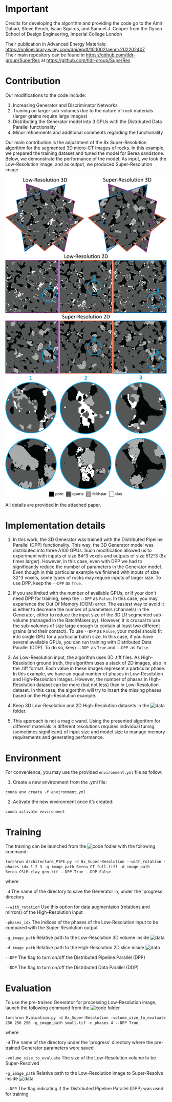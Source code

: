 # Important  
Credits for developing the algorithm and providing the code go to the Amir Dahari, Steve Kench, Isaac Squires, and Samuel J. Cooper from the Dyson School 
of Design Engineering, Imperial College London    

Their publication in Advanced Energy Materials: https://onlinelibrary.wiley.com/doi/epdf/10.1002/aenm.202202407     
Their main repository can be found in https://github.com/tldr-group/SuperRes at https://github.com/tldr-group/SuperRes

# Contribution
Our modifications to the code include:
 1. Increasing Generator and Discriminator Networks
 2. Training on larger sub-volumes due to the nature of rock materials (larger grains require large images)
 3. Distributing the Generator model into 3 GPUs with the Distributed Data Parallel functionality
 4. Minor refinements and additional comments regarding the functionality

Our main contribution is the adjustment of the 8x Super-Resolution algorithm for the segmented 3D micro-CT images of rocks. In this example, we prepared the training dataset and tuned the model for Berea sandstone. Below, we demonstrate the performance of the model. As input, we took the Low-Resolution image, and as output, we produced Super-Resolution image.

![Super-Resolution results for Berea sandstone](GH_image/GH_1.png)  
![Super-Resolution results for Berea sandstone](GH_image/GH_2.png)
![Super-Resolution results for Berea sandstone](GH_image/GH_3.png)

All details are provided in the attached paper.

# Implementation details 
1. In this work, the 3D Generator was trained with the Distributed Pipeline Parallel (DPP) functionality. This way, the 3D Generator model was distributed into three A100 GPUs. Such modification allowed us to experiment with inputs of size 64^3 voxels and outputs of size 512^3 (8x times larger). However, in this case, even with DPP we had to significantly reduce the number of parameters in the Generator model.
Even though in this particular example we finished with inputs of size 32^3 voxels, some types of rocks may require inputs of larger size. 
To use DPP, keep the ```--DPP``` as ```True```.

2. If you are limited with the number of available GPUs, or if your don't need DPP for training, keep the ```--DPP``` as ```False```. In this case, you may experience the Out Of Memory (OOM) error. The easiest way to avoid it is either to decrease the number of parameters (channels) in the Generator, either to reduce the input size of the 3D LR segmented sub-volume (managed in the BatchMaker.py). 
However, it is crusual to use the sub-volumes of size large enough to contain at least two different grains (and their contact). To use ```--DPP``` as ```False```, your model should fit into single GPU for a particular batch size. In this case, if you have several available GPUs, you can run training with Distributed Data Parallel (DDP). To do so, keep ```--DDP ```as ```True``` and ```--DPP ```as ```False```.  

4. As Low-Resolution input, the algorithm uses 3D .tiff files. As High-Resolution ground truth, the algorithm uses a stack of 2D images, also in the .tiff format. Each value in these images represent a particular phase. In this example, we have an equal number of phases in Low-Resolution and High-Resolution images. However, the number of phases in High-Resolution dataset can be more (but not less) than in Low-Resolution dataset. In this case, the algorithm will try to insert the missing phases based on the High-Resolution example.    

5. Keep 3D Low-Resolution and 2D High-Resolution datasets in the ![data](data) folder.    

6. This approach is not a magic wand. Using the presented algorithm for different materials in different resolutions requires individual tuning (sometimes significant) of input size and model size to manage memory requirements and generating performance.

# Environment  
For convenience, you may use the provided ```environment.yml``` file as follow:  
1. Create a new environment from the .yml file:
```
conda env create -f environment.yml
```
2. Activate the new environment once it’s created:
```
conda activate environment
```

# Training
The training can be launched from the ![code](code) fodler with the following command:

```
torchrun Architecture_PIPE.py -d 8x_Super-Resolution --with_rotation -phases_idx 1 2 3 -g_image_path Berea_CT_full.tiff -d_image_path Berea_CSLM_clay_gen.tif --DPP True --DDP False
```
where  

```-d``` The name of the directory to save the Generator in, under the 'progress' directory   

```--with_rotation``` Use this option for data augmentaion (rotations and mirrors) of the High-Resolution input    

```-phases_idx``` The indices of the phases of the Low-Resolution input to be compared with the Super-Resolution output  

```-g_image_path``` Relative path to the Low-Resolution 3D volume inside ![data](data)  

```-d_image_path``` Relative path to the High-Resolution 2D slice inside ![data](data)  

```--DPP``` The flag to turn on/off the Distributed Pipeline Parallel (DPP)  

```--DDP``` The flag to turn on/off the Distributed Data Parallel (DDP)  

# Evaluation  
To use the pre-trained Generator for processing Low-Resolution image, launch the following command from the ![code](code) folder 

```
torchrun Evaluation.py -d 8x_Super-Resolution -volume_size_to_evaluate 256 256 256 -g_image_path small.tif -n_phases 4 --DPP True
```
where  

```-d``` The name of the directory under the 'progress' directory where the pre-trained Generator parameters were saved  
 
```-volume_size_to_evaluate``` The size of the Low-Resolution volume to be Super-Resolved  

```-g_image_path``` Relative path to the Low-Resolution image to Super-Resolve inside ![data](data)  

```--DPP``` The flag indicating if the Distributed Pipeline Parallel (DPP) was used for training 
